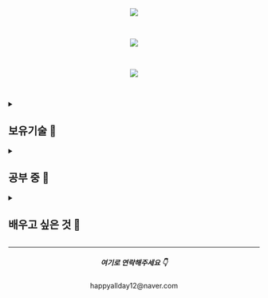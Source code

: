 <div align="center" dir="auto">
	<img style="max-width: 100%;" src="https://capsule-render.vercel.app/api?type=Soft&color=gradient&height=135&section=header&text=Welcome%20to%20my%20GitHub%20!&fontSize=50" />
</div>

&nbsp;
&nbsp;

<div align="center" dir="auto">
	<img style="max-width: 100%;" src="https://github-readme-stats.vercel.app/api?username=dozagirugi&show_icons=true&theme=default&show_icon=true&rank_icon=github" />
</div>

&nbsp;
&nbsp;

<div align="center" dir="auto">
	<img style="max-width: 100%;" src="https://github-readme-stats.vercel.app/api/top-langs/?username=dozagirugi&langs_count=8&layout=compact&theme=defalut" />
</div>

&nbsp;
&nbsp;

<details>
<summary><h2>보유기술 🍞</h2></summary>
	
Back-End
-
<br>
<br>
<div style="display: flex; align-items: flex-start;">
	<!-- Java -->
	<img src="https://techstack-generator.vercel.app/java-icon.svg" alt="icon" width="65" height="65" />
	<!-- Python -->
	<img src="https://techstack-generator.vercel.app/python-icon.svg" alt="icon" width="65" height="65" />	
	<!-- C -->
	<img src="https://github.com/user-attachments/assets/c26ac54a-4ec9-4bd6-987f-957dfb9c0f81" alt="icon" width="65" height="65" />	
	<!-- Spring boot -->
	<img src="https://github.com/user-attachments/assets/5097276a-5946-402a-bcb4-da8547e9d899" alt="icon" width="65" height="65" />	

</div>
<br>
<br>

Front-End
-
<br>
<br>
<div style="display: flex; align-items: flex-start;">
	<!-- HTML -->
	<img src="https://github.com/user-attachments/assets/9428419a-1ac2-48a2-9f1e-a142365fcffb" alt="icon" width="65" height="65" />
	<!-- CSS -->
	<img src="https://github.com/user-attachments/assets/6bffb206-1609-4c2a-bbcc-ba850c72ce83" alt="icon" width="65" height="65" />
	<!-- React -->
	<img src="https://techstack-generator.vercel.app/react-icon.svg" alt="icon" width="65" height="65" />
	<!-- Boot Strap -->
	<img src="https://github.com/user-attachments/assets/0028e6a8-60aa-42fc-93b9-c28d0e5233cc" alt="icon" width="65" height="65" />
</div>
<br>
<br>

Data Base
-
<br>
<br>
<div style="display: flex; align-items: flex-start;">
	<!-- MySQL -->
	<img src="https://techstack-generator.vercel.app/mysql-icon.svg" alt="icon" width="65" height="65" />
	<!-- Oracle -->
	<img src="https://github.com/user-attachments/assets/0b32ed57-b72e-42a4-bed6-15814e3e04c8" alt="icon" width="65" height="65" />
</div>
<br>
<br>

Etc.
-
<br>
<br>
<div style="display: flex; align-items: flex-start;">
	<!-- Github -->
	<img src="https://techstack-generator.vercel.app/github-icon.svg" alt="icon" width="65" height="65" />
</div>
<br>
<br>
</details>

<details>
<summary><h2>공부 중 🥯</h2></summary>
<div style="display: flex; align-items: flex-start;">
	<!-- REST API -->
	<img src="https://techstack-generator.vercel.app/js-icon.svg" alt="icon" width="65" height="65" />
	<!-- Java Script -->
	<img src="https://techstack-generator.vercel.app/restapi-icon.svg" alt="icon" width="65" height="65" />
</div>
</details>

<details>
<summary><h2>배우고 싶은 것 🥐</h2></summary>
<div style="display: flex; align-items: flex-start;">
	<!-- raspberrypi -->
	<img src="https://techstack-generator.vercel.app/raspberrypi-icon.svg" alt="icon" width="65" height="65" />
	<!-- django -->
	<img src="https://techstack-generator.vercel.app/django-icon.svg" alt="icon" width="65" height="65" />
	<!-- aws -->
	<img src="https://techstack-generator.vercel.app/aws-icon.svg" alt="icon" width="65" height="65" />
	<!-- docker -->
	<img src="https://techstack-generator.vercel.app/docker-icon.svg" alt="icon" width="65" height="65" />
	<!-- csharp -->
	<img src="https://techstack-generator.vercel.app/csharp-icon.svg" alt="icon" width="65" height="65" />
</div>
</details>
</div>
<hr/>

<div align="center" dir="auto">
	<h5>여기로 연락해주세요 👇</h5>
	happyallday12@naver.com

</div>


